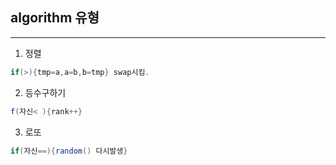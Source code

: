 ## algorithm 유형

***

1) 정렬
```java 
if(>){tmp=a,a=b,b=tmp} swap시킴.
```
 
2) 등수구하기
```java 
f(자신< ){rank++}
```

3) 로또
```java
if(자신==){random() 다시발생} 

```

